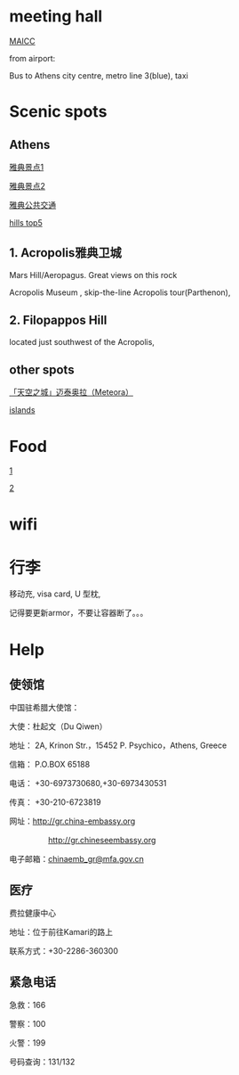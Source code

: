 # meeting hall

[MAICC](https://2018.ieeeicip.org/GettingThere.asp)

from airport:

Bus to Athens city centre, metro line 3(blue), taxi

# Scenic spots
## Athens
[雅典景点1](http://www.mafengwo.cn/gonglve/ziyouxing/25900.html)

[雅典景点2](http://www.mafengwo.cn/gonglve/ziyouxing/150151.html)

[雅典公共交通](http://www.mafengwo.cn/gonglve/ziyouxing/145786.html)

[hills top5](https://travelgreecetraveleurope.com/2016/02/02/walk-to-the-best-view-of-athens/)

## 1. Acropolis雅典卫城
Mars Hill/Aeropagus. Great views on this rock 

Acropolis Museum ,  skip-the-line Acropolis tour(Parthenon), 

## 2. Filopappos Hill
located just southwest of the Acropolis,

## other spots

[「天空之城」迈泰奥拉（Meteora）](http://www.mafengwo.cn/gonglve/ziyouxing/154162.html)

[islands](http://www.mafengwo.cn/gonglve/ziyouxing/96542.html)

# Food

[1](http://www.mafengwo.cn/gonglve/ziyouxing/146383.html)

[2](http://www.mafengwo.cn/gonglve/ziyouxing/150688.html)

# wifi

# 行李

移动充, visa card, U 型枕,

记得要更新armor，不要让容器断了。。。


# Help
## 使领馆

中国驻希腊大使馆：

大使：杜起文（Du Qiwen）

地址： 2A, Krinon Str.，15452 P. Psychico，Athens, Greece

信箱： P.O.BOX 65188

电话： +30-6973730680,+30-6973430531

传真： +30-210-6723819

网址：http://gr.china-embassy.org 

　　　　　http://gr.chineseembassy.org 
     
电子邮箱：chinaemb_gr@mfa.gov.cn

## 医疗
费拉健康中心

地址：位于前往Kamari的路上

联系方式：+30-2286-360300

## 紧急电话
急救：166

警察：100

火警：199

号码查询：131/132
